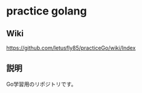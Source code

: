 # practice golang

## Wiki

https://github.com/letusfly85/practiceGo/wiki/Index

## 説明

Go学習用のリポジトリです。
